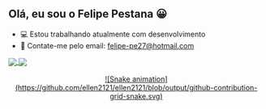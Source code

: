 ## Olá, eu sou o Felipe Pestana 😀

- 💻 Estou trabalhando atualmente com desenvolvimento 
- 📩 Contate-me pelo email: felipe-pe27@hotmail.com

<div>
  <a href="https://github.com/felipepestana18">
  <img height="180em"  align="center" src="https://github-readme-stats.vercel.app/api?username=felipepestana18&show_icons=true&theme=react&include_all_commits=true&count_private=true"/>
  <img height="180em" align="center" src="https://github-readme-stats.vercel.app/api/top-langs/?username=felipepestana18&layout=compact&langs_count=7&theme=react" />
</div>
 <br>
<div  align="center"> 
  ![Snake animation](https://github.com/ellen2121/ellen2121/blob/output/github-contribution-grid-snake.svg)
</div>
 
